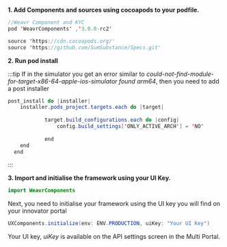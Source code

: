 **1. Add Components and sources using cocoapods to your podfile.**


````java
//Weavr Component and KYC
pod 'WeavrComponents' ,'3.0.0-rc2'
````
````java
source 'https://cdn.cocoapods.org/'
source 'https://github.com/SumSubstance/Specs.git'
````

**2. Run pod install**

:::tip
If in the simulator you get an error similar to *could-not-find-module-for-target-x86-64-apple-ios-simulator found arm64*, then you need to add a post installer

````java
post_install do |installer|
    installer.pods_project.targets.each do |target|
        
            target.build_configurations.each do |config|
                config.build_settings['ONLY_ACTIVE_ARCH'] = 'NO'
               
            end
    end
  end
````
:::

**3. Import and initialise the framework using your UI Key.**

````java
import WeavrComponents
````

Next, you need to initialise your framework using the UI key you will find on your innovator portal

````java
UXComponents.initialize(env: ENV.PRODUCTION, uiKey: "Your UI Key")
````

Your UI key, *uiKey* is available on the API settings screen in the Multi Portal.